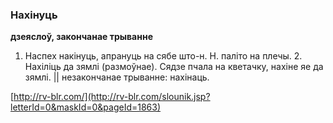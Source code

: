 ### Нахінуць
**дзеяслоў, закончанае трыванне**

1. Наспех накінуць, апрануць на сябе што-н. Н. паліто на плечы. 2. Нахіліць да зямлі (размоўнае). Сядзе пчала на кветачку, нахіне яе да зямлі. || незакончанае трыванне: нахінаць.

<a rel="author">[http://rv-blr.com/](http://rv-blr.com/slounik.jsp?letterId=0&maskId=0&pageId=1863)</a>
